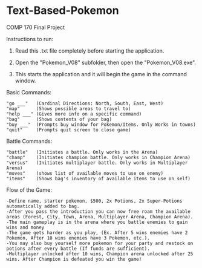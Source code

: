 # Text-Based-Pokemon
COMP 170 Final Project


Instructions to run:

1. Read this .txt file completely before starting the application.

2. Open the "Pokemon_V08" subfolder, then open the "Pokemon_V08.exe".

3. This starts the application and it will begin the game in the command window.


Basic Commands:

	"go ___"   (Cardinal Directions: North, South, East, West)
	"map"      (Shows possible areas to travel to)
	"help ___" (Gives more info on a specific command)
	"bag"      (Shows contents of your bag)
	"buy ___"  (Prompts buy window for Pokemon/Items. Only Works in towns)
	"quit"     (Prompts quit screen to close game)

Battle Commands:

	"battle"   (Initiates a battle. Only works in the Arena)
	"champ"    (Initiates champion battle. Only works in Champion Arena)
	"versus"   (Initiates multiplayer battle. Only works in Multiplayer Arena)
	"moves"    (shows list of available moves to use on enemy)
	"items"	   (Shows bag's inventory of available items to use on self)
	


Flow of the Game:

	-Define name, starter pokemon, $500, 2x Potions, 2x Super-Potions automatically added to bag.
	-After you pass the introduction you can now free roam the available areas (Forest, City, Town, Arena, Multiplayer Arena, Champion Arena).
	-The main gameplay is in the arena where you battle enemies to gain wins and money
	-The game gets harder as you play, (Ex. After 5 wins enemies have 2 Pokemon, After 10 wins enemies have 3 Pokemon, etc.).
	-You may also buy yourself more pokemon for your party and restock on potions after every battle (If funds are sufficient).
	-Multiplayer unlocked after 10 wins, Champion arena unlocked after 25 wins. After Champion is defeated you win the game!
